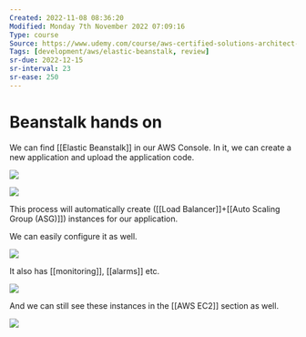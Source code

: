 ```yaml
---
Created: 2022-11-08 08:36:20
Modified: Monday 7th November 2022 07:09:16
Type: course
Source: https://www.udemy.com/course/aws-certified-solutions-architect-associate-saa-c01/?xref=E0Aed11STH4LPUQvCz0GJFABTmM=
Tags: [development/aws/elastic-beanstalk, review]
sr-due: 2022-12-15
sr-interval: 23
sr-ease: 250
---
```


# Beanstalk hands on

We can find [[Elastic Beanstalk]] in our AWS Console.
In it, we can create a new application and upload the application code.

![](2019-12-30-11-20-01.png)

![](2019-12-30-11-21-13.png)

This process will automatically create ([[Load Balancer]]+[[Auto Scaling Group (ASG)]]) instances for our application. 

We can easily configure it as well.

![](2019-12-30-11-25-52.png)

It also has [[monitoring]], [[alarms]] etc.

![](2019-12-30-11-26-57.png)

And we can still see these instances in the [[AWS EC2]] section as well.

![](2019-12-30-11-27-58.png)
